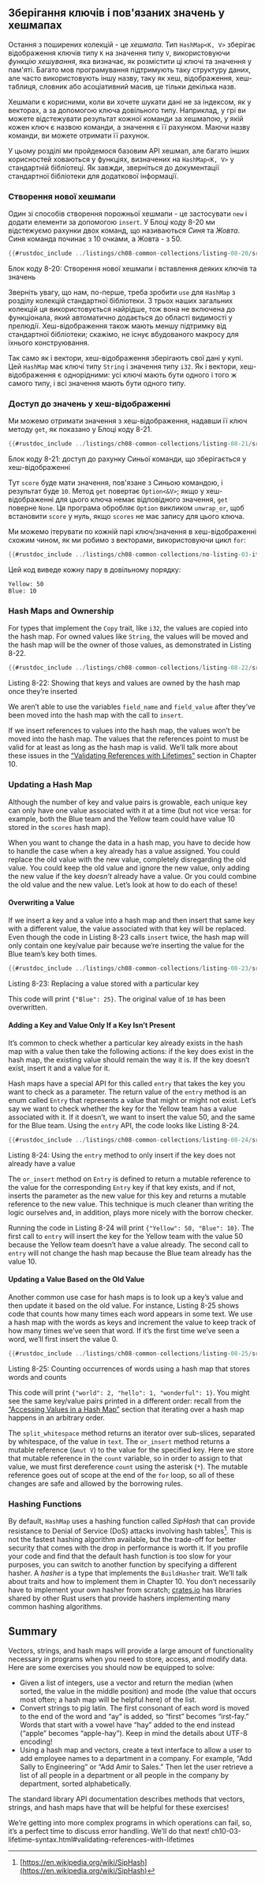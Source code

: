 ## Зберігання ключів і пов'язаних значень у хешмапах

Остання з поширених колекцій - це *хешмапа*. Тип `HashMap<K, V>` зберігає відображення ключів типу `K` на значення типу `V`, використовуючи *функцію хешування*, яка визначає, як розмістити ці ключі та значення у пам'яті. Багато мов програмування підтримують таку структуру даних, але часто використовують іншу назву, таку як хеш, відображення, хеш-таблиця, словник або асоціативний масив, це тільки декілька назв.

Хешмапи є корисними, коли ви хочете шукати дані не за індексом, як у векторах, а за допомогою ключа довільного типу. Наприклад, у грі ви можете відстежувати результат кожної команди за хешмапою, у якій кожен ключ є назвою команди, а значення є її рахунком. Маючи назву команди, ви можете отримати її рахунок.

У цьому розділі ми пройдемося базовим API хешмап, але багато інших корисностей ховаються у функціях, визначених на `HashMap<K, V>` у стандартній бібліотеці. Як завжди, зверніться до документації стандартної бібліотеки для додаткової інформації.

### Створення нової хешмапи

Один зі способів створення порожньої хешмапи - це застосувати `new` і додати елементи за допомогою `insert`. У Блоці коду 8-20 ми відстежуємо рахунки двох команд, що називаються *Синя* та *Жовта*. Синя команда починає з 10 очками, а Жовта - з 50.

```rust
{{#rustdoc_include ../listings/ch08-common-collections/listing-08-20/src/main.rs:here}}
```


<span class="caption">Блок коду 8-20: Створення нової хешмапи і вставлення деяких ключів та значень</span>

Зверніть увагу, що нам, по-перше, треба зробити `use` для `HashMap` з розділу колекцій стандартної бібліотеки. З трьох наших загальних колекцій ця використовується найрідше, тож вона не включена до функціонала, який автоматично додається до області видимості у прелюдії. Хеш-відображення також мають меншу підтримку від стандартної бібліотеки; скажімо, не існує вбудованого макросу для їхнього конструювання.

Так само як і вектори, хеш-відображення зберігають свої дані у купі. Цей `HashMap` має ключі типу `String` і значення типу `i32`. Як і вектори, хеш-відображення є однорідними: усі ключі мають бути одного і того ж самого типу, і всі значення мають бути одного типу.

### Доступ до значень у хеш-відображенні

Ми можемо отримати значення з хеш-відображення, надавши її ключ методу `get`, як показано у Блоці коду 8-21.

```rust
{{#rustdoc_include ../listings/ch08-common-collections/listing-08-21/src/main.rs:here}}
```


<span class="caption">Блок коду 8-21: доступ до рахунку Синьої команди, що зберігається у хеш-відображенні</span>

Тут `score` буде мати значення, пов'язане з Синьою командою, і результат буде `10`. Метод `get` повертає `Option<&V>`; якщо у хеш-відображенні для цього ключа немає відповідного значення, `get` поверне `None`. Ця програма обробляє `Option` викликом `unwrap_or`, щоб встановити `score` у нуль, якщо `scores` не має запису для цього ключа.

Ми можемо ітерувати по кожній парі ключ/значення в хеш-відображенні схожим чином, як ми робимо з векторами, використовуючи цикл `for`:

```rust
{{#rustdoc_include ../listings/ch08-common-collections/no-listing-03-iterate-over-hashmap/src/main.rs:here}}
```

Цей код виведе кожну пару в довільному порядку:

```text
Yellow: 50
Blue: 10
```

### Hash Maps and Ownership

For types that implement the `Copy` trait, like `i32`, the values are copied into the hash map. For owned values like `String`, the values will be moved and the hash map will be the owner of those values, as demonstrated in Listing 8-22.

```rust
{{#rustdoc_include ../listings/ch08-common-collections/listing-08-22/src/main.rs:here}}
```


<span class="caption">Listing 8-22: Showing that keys and values are owned by the hash map once they’re inserted</span>

We aren’t able to use the variables `field_name` and `field_value` after they’ve been moved into the hash map with the call to `insert`.

If we insert references to values into the hash map, the values won’t be moved into the hash map. The values that the references point to must be valid for at least as long as the hash map is valid. We’ll talk more about these issues in the [“Validating References with Lifetimes”]()<!-- ignore --> section in Chapter 10.

### Updating a Hash Map

Although the number of key and value pairs is growable, each unique key can only have one value associated with it at a time (but not vice versa: for example, both the Blue team and the Yellow team could have value 10 stored in the `scores` hash map).

When you want to change the data in a hash map, you have to decide how to handle the case when a key already has a value assigned. You could replace the old value with the new value, completely disregarding the old value. You could keep the old value and ignore the new value, only adding the new value if the key *doesn’t* already have a value. Or you could combine the old value and the new value. Let’s look at how to do each of these!

#### Overwriting a Value

If we insert a key and a value into a hash map and then insert that same key with a different value, the value associated with that key will be replaced. Even though the code in Listing 8-23 calls `insert` twice, the hash map will only contain one key/value pair because we’re inserting the value for the Blue team’s key both times.

```rust
{{#rustdoc_include ../listings/ch08-common-collections/listing-08-23/src/main.rs:here}}
```


<span class="caption">Listing 8-23: Replacing a value stored with a particular key</span>

This code will print `{"Blue": 25}`. The original value of `10` has been overwritten.

<!-- Old headings. Do not remove or links may break. -->
<a id="only-inserting-a-value-if-the-key-has-no-value"></a>

#### Adding a Key and Value Only If a Key Isn’t Present

It’s common to check whether a particular key already exists in the hash map with a value then take the following actions: if the key does exist in the hash map, the existing value should remain the way it is. If the key doesn’t exist, insert it and a value for it.

Hash maps have a special API for this called `entry` that takes the key you want to check as a parameter. The return value of the `entry` method is an enum called `Entry` that represents a value that might or might not exist. Let’s say we want to check whether the key for the Yellow team has a value associated with it. If it doesn’t, we want to insert the value 50, and the same for the Blue team. Using the `entry` API, the code looks like Listing 8-24.

```rust
{{#rustdoc_include ../listings/ch08-common-collections/listing-08-24/src/main.rs:here}}
```


<span class="caption">Listing 8-24: Using the `entry` method to only insert if the key does not already have a value</span>

The `or_insert` method on `Entry` is defined to return a mutable reference to the value for the corresponding `Entry` key if that key exists, and if not, inserts the parameter as the new value for this key and returns a mutable reference to the new value. This technique is much cleaner than writing the logic ourselves and, in addition, plays more nicely with the borrow checker.

Running the code in Listing 8-24 will print `{"Yellow": 50, "Blue": 10}`. The first call to `entry` will insert the key for the Yellow team with the value 50 because the Yellow team doesn’t have a value already. The second call to `entry` will not change the hash map because the Blue team already has the value 10.

#### Updating a Value Based on the Old Value

Another common use case for hash maps is to look up a key’s value and then update it based on the old value. For instance, Listing 8-25 shows code that counts how many times each word appears in some text. We use a hash map with the words as keys and increment the value to keep track of how many times we’ve seen that word. If it’s the first time we’ve seen a word, we’ll first insert the value 0.

```rust
{{#rustdoc_include ../listings/ch08-common-collections/listing-08-25/src/main.rs:here}}
```


<span class="caption">Listing 8-25: Counting occurrences of words using a hash map that stores words and counts</span>

This code will print `{"world": 2, "hello": 1, "wonderful": 1}`. You might see the same key/value pairs printed in a different order: recall from the [“Accessing Values in a Hash Map”][access]<!-- ignore --> section that iterating over a hash map happens in an arbitrary order.

The `split_whitespace` method returns an iterator over sub-slices, separated by whitespace, of the value in `text`. The `or_insert` method returns a mutable reference (`&mut V`) to the value for the specified key. Here we store that mutable reference in the `count` variable, so in order to assign to that value, we must first dereference `count` using the asterisk (`*`). The mutable reference goes out of scope at the end of the `for` loop, so all of these changes are safe and allowed by the borrowing rules.

### Hashing Functions

By default, `HashMap` uses a hashing function called *SipHash* that can provide resistance to Denial of Service (DoS) attacks involving hash tables[^siphash]<!-- ignore -->. This is not the fastest hashing algorithm available, but the trade-off for better security that comes with the drop in performance is worth it. If you profile your code and find that the default hash function is too slow for your purposes, you can switch to another function by specifying a different hasher. A *hasher* is a type that implements the `BuildHasher` trait. We’ll talk about traits and how to implement them in Chapter 10. You don’t necessarily have to implement your own hasher from scratch; [crates.io](https://crates.io/)<!-- ignore --> has libraries shared by other Rust users that provide hashers implementing many common hashing algorithms.

## Summary

Vectors, strings, and hash maps will provide a large amount of functionality necessary in programs when you need to store, access, and modify data. Here are some exercises you should now be equipped to solve:

* Given a list of integers, use a vector and return the median (when sorted, the value in the middle position) and mode (the value that occurs most often; a hash map will be helpful here) of the list.
* Convert strings to pig latin. The first consonant of each word is moved to the end of the word and “ay” is added, so “first” becomes “irst-fay.” Words that start with a vowel have “hay” added to the end instead (“apple” becomes “apple-hay”). Keep in mind the details about UTF-8 encoding!
* Using a hash map and vectors, create a text interface to allow a user to add employee names to a department in a company. For example, “Add Sally to Engineering” or “Add Amir to Sales.” Then let the user retrieve a list of all people in a department or all people in the company by department, sorted alphabetically.

The standard library API documentation describes methods that vectors, strings, and hash maps have that will be helpful for these exercises!

We’re getting into more complex programs in which operations can fail, so, it’s a perfect time to discuss error handling. We’ll do that next!
ch10-03-lifetime-syntax.html#validating-references-with-lifetimes

[^siphash]: [https://en.wikipedia.org/wiki/SipHash](https://en.wikipedia.org/wiki/SipHash)

[access]: #accessing-values-in-a-hash-map

